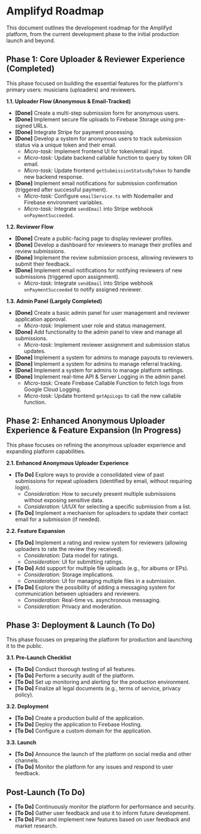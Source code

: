 # Amplifyd Roadmap

This document outlines the development roadmap for the Amplifyd platform, from the current development phase to the initial production launch and beyond.

## Phase 1: Core Uploader & Reviewer Experience (Completed)

This phase focused on building the essential features for the platform's primary users: musicians (uploaders) and reviewers.

**1.1. Uploader Flow (Anonymous & Email-Tracked)**

*   **[Done]** Create a multi-step submission form for anonymous users.
*   **[Done]** Implement secure file uploads to Firebase Storage using pre-signed URLs.
*   **[Done]** Integrate Stripe for payment processing.
*   **[Done]** Develop a system for anonymous users to track submission status via a unique token and their email.
    *   *Micro-task:* Implement frontend UI for token/email input.
    *   *Micro-task:* Update backend callable function to query by token OR email.
    *   *Micro-task:* Update frontend `getSubmissionStatusByToken` to handle new backend response.
*   **[Done]** Implement email notifications for submission confirmation (triggered after successful payment).
    *   *Micro-task:* Configure `emailService.ts` with Nodemailer and Firebase environment variables.
    *   *Micro-task:* Integrate `sendEmail` into Stripe webhook `onPaymentSucceeded`.

**1.2. Reviewer Flow**

*   **[Done]** Create a public-facing page to display reviewer profiles.
*   **[Done]** Develop a dashboard for reviewers to manage their profiles and review submissions.
*   **[Done]** Implement the review submission process, allowing reviewers to submit their feedback.
*   **[Done]** Implement email notifications for notifying reviewers of new submissions (triggered upon assignment).
    *   *Micro-task:* Integrate `sendEmail` into Stripe webhook `onPaymentSucceeded` to notify assigned reviewer.

**1.3. Admin Panel (Largely Completed)**

*   **[Done]** Create a basic admin panel for user management and reviewer application approval.
    *   *Micro-task:* Implement user role and status management.
*   **[Done]** Add functionality to the admin panel to view and manage all submissions.
    *   *Micro-task:* Implement reviewer assignment and submission status updates.
*   **[Done]** Implement a system for admins to manage payouts to reviewers.
*   **[Done]** Implement a system for admins to manage referral tracking.
*   **[Done]** Implement a system for admins to manage platform settings.
*   **[Done]** Implement real-time API & Server Logging in the admin panel.
    *   *Micro-task:* Create Firebase Callable Function to fetch logs from Google Cloud Logging.
    *   *Micro-task:* Update frontend `getApiLogs` to call the new callable function.

## Phase 2: Enhanced Anonymous Uploader Experience & Feature Expansion (In Progress)

This phase focuses on refining the anonymous uploader experience and expanding platform capabilities.

**2.1. Enhanced Anonymous Uploader Experience**

*   **[To Do]** Explore ways to provide a consolidated view of past submissions for repeat uploaders (identified by email, without requiring login).
    *   *Consideration:* How to securely present multiple submissions without exposing sensitive data.
    *   *Consideration:* UI/UX for selecting a specific submission from a list.
*   **[To Do]** Implement a mechanism for uploaders to update their contact email for a submission (if needed).

**2.2. Feature Expansion**

*   **[To Do]** Implement a rating and review system for reviewers (allowing uploaders to rate the review they received).
    *   *Consideration:* Data model for ratings.
    *   *Consideration:* UI for submitting ratings.
*   **[To Do]** Add support for multiple file uploads (e.g., for albums or EPs).
    *   *Consideration:* Storage implications.
    *   *Consideration:* UI for managing multiple files in a submission.
*   **[To Do]** Explore the possibility of adding a messaging system for communication between uploaders and reviewers.
    *   *Consideration:* Real-time vs. asynchronous messaging.
    *   *Consideration:* Privacy and moderation.

## Phase 3: Deployment & Launch (To Do)

This phase focuses on preparing the platform for production and launching it to the public.

**3.1. Pre-Launch Checklist**

*   **[To Do]** Conduct thorough testing of all features.
*   **[To Do]** Perform a security audit of the platform.
*   **[To Do]** Set up monitoring and alerting for the production environment.
*   **[To Do]** Finalize all legal documents (e.g., terms of service, privacy policy).

**3.2. Deployment**

*   **[To Do]** Create a production build of the application.
*   **[To Do]** Deploy the application to Firebase Hosting.
*   **[To Do]** Configure a custom domain for the application.

**3.3. Launch**

*   **[To Do]** Announce the launch of the platform on social media and other channels.
*   **[To Do]** Monitor the platform for any issues and respond to user feedback.

## Post-Launch (To Do)

*   **[To Do]** Continuously monitor the platform for performance and security.
*   **[To Do]** Gather user feedback and use it to inform future development.
*   **[To Do]** Plan and implement new features based on user feedback and market research.